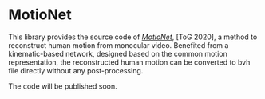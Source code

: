 # MotioNet 

This library provides the source code of [*MotioNet*]([https://rubbly.cn/publications/motioNet](http://rubbly.cn/publications/motioNet)), [ToG 2020], a method to reconstruct human motion from monocular video. Benefited from a kinematic-based network, designed based on the common motion representation, the reconstructed human motion can be converted to bvh file directly without any post-processing.

The code will be published soon.
